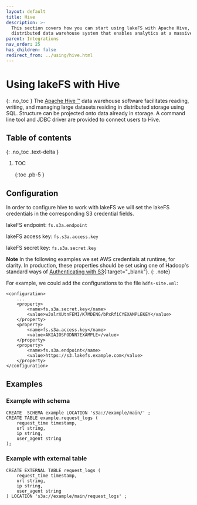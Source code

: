 ```yaml
---
layout: default
title: Hive
description: >-
  This section covers how you can start using lakeFS with Apache Hive, a
  distributed data warehouse system that enables analytics at a massive scale.
parent: Integrations
nav_order: 25
has_children: false
redirect_from: ../using/hive.html
---
```


# Using lakeFS with Hive

{: .no\_toc } The [Apache Hive ™](https://hive.apache.org/) data warehouse software facilitates reading, writing, and managing large datasets residing in distributed storage using SQL. Structure can be projected onto data already in storage. A command line tool and JDBC driver are provided to connect users to Hive.

## Table of contents

{: .no\_toc .text-delta }

1. TOC

   {:toc .pb-5 }

## Configuration

In order to configure hive to work with lakeFS we will set the lakeFS credentials in the corresponding S3 credential fields.

lakeFS endpoint: `fs.s3a.endpoint`

lakeFS access key: `fs.s3a.access.key`

lakeFS secret key: `fs.s3a.secret.key`

**Note** In the following examples we set AWS credentials at runtime, for clarity. In production, these properties should be set using one of Hadoop's standard ways of [Authenticating with S3](https://hadoop.apache.org/docs/current/hadoop-aws/tools/hadoop-aws/index.html#Authenticating_with_S3){:target="\_blank"}. {: .note}

For example, we could add the configurations to the file `hdfs-site.xml`:

```markup
<configuration>
    ...
    <property>
        <name>fs.s3a.secret.key</name>
        <value>wJalrXUtnFEMI/K7MDENG/bPxRfiCYEXAMPLEKEY</value>
    </property>
    <property>
        <name>fs.s3a.access.key</name>
        <value>AKIAIOSFODNN7EXAMPLE</value>
    </property>
    <property>
        <name>fs.s3a.endpoint</name>
        <value>https://s3.lakefs.example.com</value>
    </property>
</configuration>
```

## Examples

### Example with schema

```text
CREATE  SCHEMA example LOCATION 's3a://example/main/' ;
CREATE TABLE example.request_logs (
    request_time timestamp,
    url string,
    ip string,
    user_agent string
);
```

### Example with external table

```text
CREATE EXTERNAL TABLE request_logs (
    request_time timestamp,
    url string,
    ip string,
    user_agent string
) LOCATION 's3a://example/main/request_logs' ;
```


